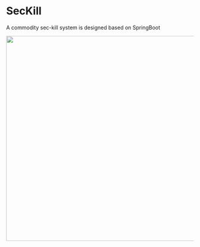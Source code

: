 # SecKill
A commodity sec-kill system is designed based on SpringBoot

<img src="https://github.com/Larry-Wendy/SecKill/blob/main/gif/1-min.gif" width="700" height="550"/>
